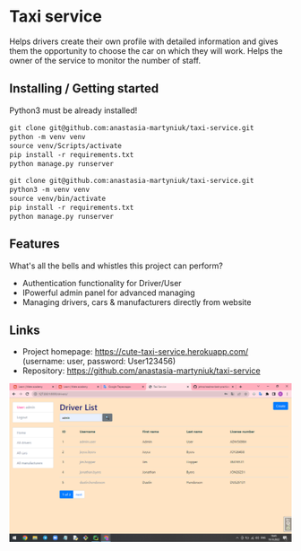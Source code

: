 # Taxi service
Helps drivers create their own profile with detailed information and gives them the opportunity to choose the car on which they will work.
Helps the owner of the service to monitor the number of staff.

## Installing / Getting started

Python3 must be already installed!

```shell for Windows OS:
git clone git@github.com:anastasia-martyniuk/taxi-service.git
python -m venv venv
source venv/Scripts/activate
pip install -r requirements.txt
python manage.py runserver
```

```shell for MAC OS:
git clone git@github.com:anastasia-martyniuk/taxi-service.git
python3 -m venv venv
source venv/bin/activate
pip install -r requirements.txt
python manage.py runserver
```

## Features

What's all the bells and whistles this project can perform?
* Authentication functionality for Driver/User
* IPowerful admin panel for advanced managing
* Managing drivers, cars & manufacturers directly from website

## Links
- Project homepage: https://cute-taxi-service.herokuapp.com/ (username: user, password: User123456)
- Repository: https://github.com/anastasia-martyniuk/taxi-service

![Website Interface](img.png)
